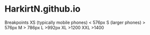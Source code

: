 # HarkirtN.github.io

Breakpoints 
XS (typically mobile phones) < 576px
S (larger phones) > 576px
M > 786px
L >992px
XL >1200
XXL >1400